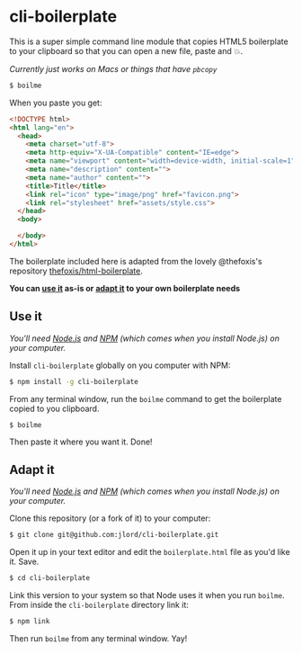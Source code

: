 cli-boilerplate
===============

This is a super simple command line module that copies HTML5 boilerplate to your clipboard so that you can open a new file, paste and :boom:.

_Currently just works on Macs or things that have `pbcopy`_

```bash
$ boilme
```

When you paste you get:

```HTML
<!DOCTYPE html>
<html lang="en">
  <head>
    <meta charset="utf-8">
    <meta http-equiv="X-UA-Compatible" content="IE=edge">
    <meta name="viewport" content="width=device-width, initial-scale=1">
    <meta name="description" content="">
    <meta name="author" content="">
    <title>Title</title>
    <link rel="icon" type="image/png" href="favicon.png">
    <link rel="stylesheet" href="assets/style.css">
  </head>
  <body>

  </body>
</html>
```

The boilerplate included here is adapted from the lovely @thefoxis's repository [thefoxis/html-boilerplate](https://github.com/thefoxis/html-boilerplate).

**You can [use it](#use-it) as-is or [adapt it](#adapt-it) to your own boilerplate needs**

## Use it

_You'll need [Node.js](http://www.nodejs.org) and [NPM](http://www.npmjs.org) (which comes when you install Node.js) on your computer._

Install `cli-boilerplate` globally on you computer with NPM:

```bash
$ npm install -g cli-boilerplate
```

From any terminal window, run the `boilme` command to get the boilerplate copied to you clipboard.

```
$ boilme
```

Then paste it where you want it. Done!

## Adapt it

_You'll need [Node.js](http://www.nodejs.org) and [NPM](http://www.npmjs.org) (which comes when you install Node.js) on your computer._

Clone this repository (or a fork of it) to your computer:

```bash
$ git clone git@github.com:jlord/cli-boilerplate.git
```

Open it up in your text editor and edit the `boilerplate.html` file as you'd like it. Save.

```bash
$ cd cli-boilerplate
```

Link this version to your system so that Node uses it when you run `boilme`. From inside the `cli-boilerplate` directory link it:

```bash
$ npm link
```

Then run `boilme` from any terminal window. Yay!
